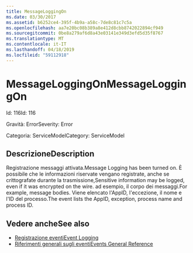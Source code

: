```yaml
---
title: MessageLoggingOn
ms.date: 03/30/2017
ms.assetid: b6252ce4-395f-4b9a-a58c-7de8c81c7c5a
ms.openlocfilehash: aa7e20bc08b389a8e412d8cbb8742022894cf949
ms.sourcegitcommit: 0be8a279af6d8a43e03141e349d3efd5d35f8767
ms.translationtype: MT
ms.contentlocale: it-IT
ms.lasthandoff: 04/18/2019
ms.locfileid: "59112918"
---
```

# <a name="messageloggingon"></a><span data-ttu-id="03220-102">MessageLoggingOn</span><span class="sxs-lookup"><span data-stu-id="03220-102">MessageLoggingOn</span></span>
<span data-ttu-id="03220-103">Id: 116</span><span class="sxs-lookup"><span data-stu-id="03220-103">Id: 116</span></span>  
  
 <span data-ttu-id="03220-104">Gravità: Error</span><span class="sxs-lookup"><span data-stu-id="03220-104">Severity: Error</span></span>  
  
 <span data-ttu-id="03220-105">Categoria: ServiceModel</span><span class="sxs-lookup"><span data-stu-id="03220-105">Category: ServiceModel</span></span>  
  
## <a name="description"></a><span data-ttu-id="03220-106">Descrizione</span><span class="sxs-lookup"><span data-stu-id="03220-106">Description</span></span>  
 <span data-ttu-id="03220-107">Registrazione messaggi attivata.</span><span class="sxs-lookup"><span data-stu-id="03220-107">Message Logging has been turned on.</span></span> <span data-ttu-id="03220-108">È possibile che le informazioni riservate vengano registrate, anche se crittografate durante la trasmissione,</span><span class="sxs-lookup"><span data-stu-id="03220-108">Sensitive information may be logged, even if it was encrypted on the wire.</span></span> <span data-ttu-id="03220-109">ad esempio, il corpo dei messaggi.</span><span class="sxs-lookup"><span data-stu-id="03220-109">For example, message bodies.</span></span> <span data-ttu-id="03220-110">Viene elencato l'AppID, l'eccezione, il nome e l'ID del processo.</span><span class="sxs-lookup"><span data-stu-id="03220-110">The event lists the AppID, exception, process name and process ID.</span></span>  
  
## <a name="see-also"></a><span data-ttu-id="03220-111">Vedere anche</span><span class="sxs-lookup"><span data-stu-id="03220-111">See also</span></span>

- [<span data-ttu-id="03220-112">Registrazione eventi</span><span class="sxs-lookup"><span data-stu-id="03220-112">Event Logging</span></span>](../../../../../docs/framework/wcf/diagnostics/event-logging/index.md)
- [<span data-ttu-id="03220-113">Riferimenti generali sugli eventi</span><span class="sxs-lookup"><span data-stu-id="03220-113">Events General Reference</span></span>](../../../../../docs/framework/wcf/diagnostics/event-logging/events-general-reference.md)
